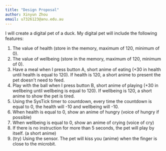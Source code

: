 ```yaml
---
title: "Design Proposal"
author: Xinyun Zhou
email: u7326123@anu.edu.au
---
```


<!-- write your design proposal here -->
I will create a digital pet of a duck. My digital pet will include the following features:  
1. The value of health (store in the memory, maximum of 120, minimum of 0).
2. The value of wellbeing (store in the memory, maximum of 120, minimum of 0).
3. Have a meal when I press button A, short anime of eating (+30 in health until health is equal to 120). If health is 120, a short anime to present the pet doesn't need to feed.
4. Play with the ball when I press button B, short anime of playing (+30 in wellbeing until wellbeing is equal to 120). If wellbeing is 120, a short anime to show the pet is tired.
5. Using the SysTick timer to countdown, every time the countdown is equal to 0, the health will -10 and wellbeing will -10.
6. When health is equal to 0, show an anime of hungry (voice of hungry if possible)
7. When wellbeing is equal to 0, show an anime of crying (voice of cry)
8. If there is no instruction for more than 5 seconds, the pet will play by itself. (a short anime)
9. (try) Using the sensor. The pet will kiss you (anime) when the finger is close to the microbit.
